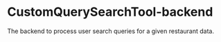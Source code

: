 # CustomQuerySearchTool-backend
The backend to process user search queries for a given restaurant data.
